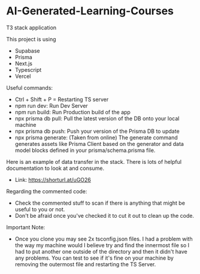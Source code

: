 # AI-Generated-Learning-Courses

T3 stack application

This project is using
- Supabase
- Prisma
- Next.js
- Typescript
- Vercel

Useful commands:
- Ctrl + Shift + P = Restarting TS server
- npm run dev: Run Dev Server
- npm run build: Run Production build of the app
- npx prisma db pull: Pull the latest version of the DB onto your local machine
- npx prisma db push: Push your version of the Prisma DB to update 
- npx prisma generate: (Taken from online) The generate command generates assets like Prisma Client based on the generator and data model blocks defined in your prisma/schema.prisma file.


Here is an example of data transfer in the stack. There is lots of helpful documentation to look at and consume. 
- Link: https://shorturl.at/uGO26



Regarding the commented code:
- Check the commented stuff to scan if there is anything that might be useful to you or not.
- Don't be afraid once you've checked it to cut it out to clean up the code.

Important Note:
- Once you clone you may see 2x tsconfig.json files. I had a problem with the way my machine would I believe try and find the innermost file so I had to put another one outside of the directory and then it didn't have any problems. You can test to see if it's fine on your machine by removing the outermost file and restarting the TS Server. 
